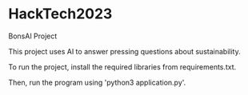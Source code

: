 # HackTech2023
BonsAI Project

This project uses AI to answer pressing questions about sustainability.

To run the project, install the required libraries from requirements.txt.

Then, run the program using 'python3 application.py'.

